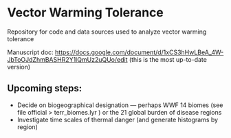# Vector Warming Tolerance
Repository for code and data sources used to analyze vector warming tolerance

Manuscript doc:
https://docs.google.com/document/d/1xCS3hHwLBeA_4W-JbToOJdZhmBASHR2Y1lQmUz2uQUo/edit (this is the most up-to-date version)

## Upcoming steps:
- Decide on biogeographical designation — perhaps WWF 14 biomes (see file official > terr_biomes.lyr ) or the 21 global burden of disease regions 
- Investigate time scales of thermal danger (and generate histograms by region)

